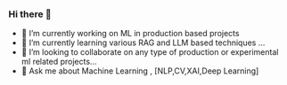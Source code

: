 ### Hi there 👋
- 🔭 I’m currently working on ML in production based projects
- 🌱 I’m currently learning various RAG and LLM based techniques ...
- 🤝 I’m looking to collaborate on any type of production or experimental ml related projects...
- 💬 Ask me about Machine Learning , [NLP,CV,XAI,Deep Learning]

<!--
**udit-rawat/udit-rawat** is a ✨ _special_ ✨ repository because its `README.md` (this file) appears on your GitHub profile.

Here are some ideas to get you started:

- 🔭 I’m currently working on JAX based project on optmisers...
- 🌱 I’m currently learning various machine & deep learning projects  ...
- 👯 I’m looking to collaborate on any type of production or experimental ml related projects...
- 💬 Ask me about Machine Learning , [NLP,CNN,XAI,Deep Learning]
-->
